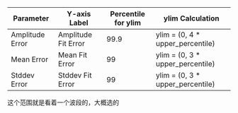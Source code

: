 | Parameter       | Y-axis Label        | Percentile for ylim | ylim Calculation                 |
| --------------- | ------------------- | ------------------- | -------------------------------- |
| Amplitude Error | Amplitude Fit Error | 99.9                | ylim = (0, 4 * upper_percentile) |
| Mean Error      | Mean Fit Error      | 99                  | ylim = (0, 3 * upper_percentile) |
| Stddev Error    | Stddev Fit Error    | 99                  | ylim = (0, 3 * upper_percentile) |



这个范围就是看着一个波段的，大概选的